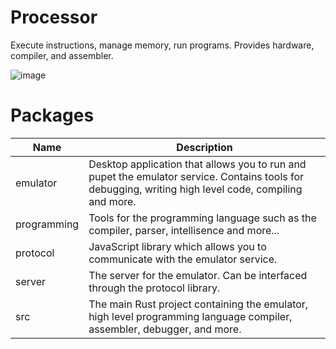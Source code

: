 # Processor
Execute instructions, manage memory, run programs. Provides hardware, compiler, and assembler.

![image](https://github.com/tfe-exr/Processor/assets/163682431/6c68452f-4fdf-4cf1-bc2c-18b1f40e3f2e)

# Packages
| Name         | Description                                                                                                                                           |
|--------------|-------------------------------------------------------------------------------------------------------------------------------------------------------|
| emulator     | Desktop application that allows you to run and pupet the emulator service. Contains tools for debugging, writing high level code, compiling and more. |
| programming  | Tools for the programming language such as the compiler, parser, intellisence and more...                                                             |
| protocol     | JavaScript library which allows you to communicate with the emulator service.                                                                         |
| server       | The server for the emulator. Can be interfaced through the protocol library.                                                                          |
| src          | The main Rust project containing the emulator, high level programming language compiler, assembler, debugger, and more.                               |